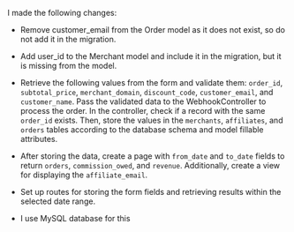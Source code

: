 I made the following changes:

- Remove customer_email from the Order model as it does not exist, so do not add it in the migration. 
- Add user_id to the Merchant model and include it in the migration, but it is missing from the model. 

- Retrieve the following values from the form and validate them: `order_id`, `subtotal_price`, `merchant_domain`,  `discount_code`, `customer_email`, and `customer_name`. Pass the validated data to the WebhookController to process the order. In the controller, check if a record with the same `order_id` exists. Then, store the values in the `merchants`, `affiliates`, and `orders` tables according to the database schema and model fillable attributes.  

- After storing the data, create a page with `from_date` and `to_date` fields to return `orders`, `commission_owed`, and `revenue`. Additionally, create a view for displaying the `affiliate_email`.  

- Set up routes for storing the form fields and retrieving results within the selected date range.

- I use MySQL database for this 
